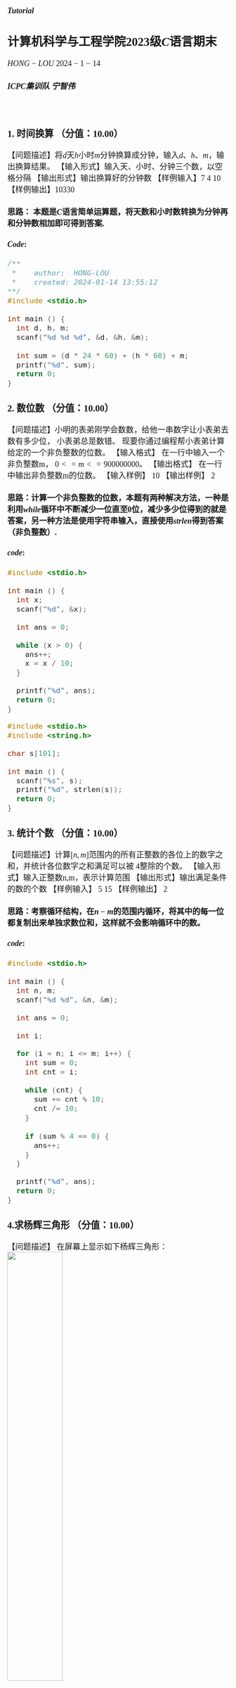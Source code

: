 <font face="楷体" size=4>

#### $Tutorial$

## 计算机科学与工程学院$2023$级$C$语言期末

$HONG-LOU$ <t> </t> $2024-1-14$

#####   $ICPC$集训队 宁智伟

<br>

### $1.$ 时间换算 （分值：$10.00$）
【问题描述】将$d$天$h$小时$m$分钟换算成分钟，输入$d、h、m$，输出换算结果。
【输入形式】输入天、小时、分钟三个数，以空格分隔
【输出形式】输出换算好的分钟数
【样例输入】7 4 10
【样例输出】10330

#### 思路： 本题是$C$语言简单运算题，将天数和小时数转换为分钟再和分钟数相加即可得到答案.

#### $Code$:
```C
/**
 *    author:  HONG-LOU
 *    created: 2024-01-14 13:55:12
**/
#include <stdio.h>

int main () {
  int d, h, m;
  scanf("%d %d %d", &d, &h, &m);
  
  int sum = (d * 24 * 60) + (h * 60) + m;
  printf("%d", sum);
  return 0;
}
```

### $2.$ 数位数 （分值：$10.00$）
【问题描述】小明的表弟刚学会数数，给他一串数字让小表弟去数有多少位，
小表弟总是数错。 现要你通过编程帮小表弟计算给定的一个非负整数的位数。
【输入格式】
在一行中输入一个非负整数m， $0<=m<=900000000$。
【输出格式】
在一行中输出非负整数m的位数。
【输入样例】
10
【输出样例】
2

#### 思路：计算一个非负整数的位数，本题有两种解决方法，一种是利用$while$循环中不断减少一位直至$0$位，减少多少位得到的就是答案，另一种方法是使用字符串输入，直接使用$strlen$得到答案（非负整数）.

#### $code:$
```C
#include <stdio.h>

int main () {
  int x;
  scanf("%d", &x);

  int ans = 0;

  while (x > 0) {
    ans++;
    x = x / 10;
  }

  printf("%d", ans);
  return 0;
}
```

```C
#include <stdio.h>
#include <string.h>

char s[101];

int main () {
  scanf("%s", s);
  printf("%d", strlen(s));
  return 0;
}
```

### $3.$ 统计个数 （分值：$10.00$）
【问题描述】计算$[n,m]$范围内的所有正整数的各位上的数字之和，并统计各位数字之和满足可以被
4整除的个数。
【输入形式】输入正整数n,m，表示计算范围
【输出形式】输出满足条件的数的个数
【样例输入】
5 15
【样例输出】
2

#### 思路：考察循环结构，在$n-m$的范围内循环，将其中的每一位都复制出来单独求数位和，这样就不会影响循环中的数。

#### $code:$
```C
#include <stdio.h>

int main () {
  int n, m;
  scanf("%d %d", &n, &m);

  int ans = 0;

  int i;

  for (i = n; i <= m; i++) {
    int sum = 0;
    int cnt = i;

    while (cnt) {
      sum += cnt % 10;
      cnt /= 10;
    }
    
    if (sum % 4 == 0) {
      ans++;
    }
  }

  printf("%d", ans);
  return 0;
}
```

### $4.$求杨辉三角形 （分值：$10.00$）
【问题描述】
在屏幕上显示如下杨辉三角形：
<img src="image2.png" width="50%">

<img src="image.png" width="70%">

【输入形式】
从键盘输入整数n（$n>=0$且$n<=12$）
【输出形式】
在屏幕上输出$n+1$行杨辉三角形。

【输入样例】
3
【输出样例】
<img src="image-1.png" width="40%">
其中－和*都是空格位
即每个数字占四位！
【提示】
可以用二维数组中的非零元素来表示三角形的值。根据杨辉三角形的规律，从数组的第0行起，逐行
对不同元素进行赋值或者计算。输出时，如果元素是0，则输出空格；如果是非0，则输出元素值本
身。

#### 思路:主要考察杨辉三角值的递推以及输出形式，数组中从第二行开始每一项$a[i][j] = a[i - 1] [j] + a[i - 1][j - 1]$, 即是上方两数之和，特别注意的是输出的时候每一行前面的空格个数。

#### $code:$
```C
#include <stdio.h>

int c[15][15] = {0};

int main () {
  c[1][1] = 1;
  int i, j;

  for (i = 2; i < 15; i++) {
    for (j = 1; j <= i; j++) {
      c[i][j] = c[i - 1][j] + c[i - 1][j - 1];
    }
  }

  int n;
  scanf("%d", &n);

  for (i = 1; i <= n + 1; i++) {
    for (j = 0; j < n - i + 1; j++) {
      printf("  ");
    }

    for (j = 1; j <= i; j++) {
      printf("%4d", c[i][j]);
    }
    printf("\n");
  }

  return 0;
}
```

### 5. 字符串逆序输出 （分值：$10.00$）
【问题描述】字符串逆序：设计函数功能是将一个字符串逆序，函数声明：void stringNx(char *a)
使用这个函数完成将输入的字符串逆序输出
【输入形式】要求输入一个字符串
【输出形式】逆序后输出
【样例输入】abcd
【样例输出】dcba

#### 思路：将字符串传给函数，新建一个新字符数组存放逆序后的字符串，否则可能对原字符串造成破坏，新的字符数组与原来字符串的对应关系是第一位对最后一位，最后一位对第一位，（设新字符数组为cnt, a长度为len）即$[i ~ : ~ 0 \rightarrow len - 1] \Rightarrow cnt[i] = a[len - i - 1]$.

#### $ code:$
```C
#include <stdio.h>
#include <string.h>

char s[10101];

void stringNx (char *a) {
  char cnt[10101];
  int len = strlen(a);
  int i;
  for (i = 0; i < len; i++) {
    cnt[i] = a[len - i - 1];
  }
  strcpy(a, cnt);
}

int main () {
  scanf("%s", s);

  stringNx(s);
  printf("%s", s);
  return 0;
}
```

### $6.$ 比较两组整数 （分值：$10.00$）
【问题描述】
比较两组整数是否有相同的元素，不考虑元素的顺序，并忽略元素重复的情况，每组元素个数不超
过100。例如：
2 5 10 17 10 8 5 10 12
与下列一组整数：
12 8 10 17 5 2
相同。
【输入形式】
首先输入第一组整数的个数，再输入第一组整数，以空格分割；然后输入第二组整数的个数，再
输入第二组整数，以空格分割。
【输出形式】
打印两组整数中同时出现的元素，顺序以第一组的整数输入顺序为准。如果两组整数中没有相同
元素，则打印No Answer
【输入样例】
9
2 5 10 17 10 8 5 10 12
6
12 8 10 17 5 2
【输出样例】
2 5 10 17 8 12
【样例说明】
输入两组整数
2 5 10 17 10 8 5 10 12
12 8 10 17 5 2
打印两个数组中同时出现的元素，打印顺序按元素在第一行中出现的顺序。

#### 思路：本题有两种思路，第一种是将两个数组中的元素循环比较，有相同元素时存在一个新的数组，最后将新数组中的元素每个与它之前的相比较，若无相同则输出，否则跳过，起到去重作用。第二种方法是若题目给出数组范围比较小是，可建立一个数组，其中 $a[i]$ 代表 $i$ 这个数出现的次数，若 $i$ 在题目给出两个数组中都有出现，则将该位标记，组后按给出的第一个数组的顺序输出即可。

#### $code：$
```C
#include <stdio.h>

int a[110], b[110];

int c[1010];

int main () {
  int n, m;
  scanf("%d", &n);

  int i;
  for (i = 0; i < n; i++) {
    scanf("%d", &a[i]);
  }

  scanf("%d", &m);
  for (i = 0; i < m; i++) {
    scanf("%d", &b[i]);
  }

  int j;

  int num = 0;
  for (i = 0; i < n; i++) {
    for (j = 0; j < m; j++) {
      if (a[i] == b[j]) {
        c[num] = a[i];
        num++;
        break;
      }
    }
  }

  for (i = 0; i < num; i++) {
    printf("%d ", c[i]);
  }
  printf("\n");

  for (i = 0; i < num; i++) {
    int isexited = 0;
    for (j = 0; j < i; j++) {
      if (c[j] == c[i]) {
        isexited = 1;
        break;
      }
    }
    if (!isexited) {
      printf("%d ", a[i]);
    }
  }

  return 0;
}
```

```C
#include <stdio.h>

int a[1010], b[1010], c[1010101];

int main () {
  int n, m;
  scanf("%d", &n);
  int i;
  for (i = 0; i < n; i++) {
    scanf("%d", &a[i]);
    c[a[i]] = 1;
  }
  scanf("%d", &m);
  for (i = 0; i < m; i++) {
    scanf("%d", &b[i]);

    if (c[b[i]]) {
      c[b[i]] = 2;
    }
  }

  for (i = 0; i < n; i++) {
    if (c[a[i]] == 2) {
      printf("%d ", a[i]);
      c[a[i]] = 3;
    }
  }

  return 0;
}
```

### $7.$ 二维整型数组的“最大点” （分值：$10.00$）
【问题描述】
求二维整型数组的最大点。二维数组的“最大点”定义为：某个数是所在行的最大值，并且是所在
列的最大值。注意：某行或某列上可能有多个最大点。
【输入形式】
从控制台（标准输入）读入二维数组。
第一行只有以空格分隔的两个正整数n和m（n,m<=10），n代表二维数组的行数，m代表二维数
组的列数。
然后在后续n行上输入二维数组的元素，每行有m个以若干空格分隔的整数，代表二维数组在该行
上的所有元素。
【输出形式】
向控制台输出二维数组的最大点，按行下标、列下标从小到大的顺序输出，每行一个，先输出最
大点数值，再输出对应的行数、列数（行列都从1开始计数），以一个空格分隔。
【样例输入】
3 4
8 60 7 100
10 498 12 49
-71 132 4 85
【样例输出】
100 1 4
498 2 2
【样例说明】
输入了一个三行四列的二维数组，第一行第四列的元素100是第一行的最大元素，同时也是第四列
的最大元素，所以该元素是最大点，输出100 1 4。同样第二行第二列的元素498也是第二行的最大
元素，同时是第二列的最大元素，故该元素也是最大点，输出498 2 2。
【评分标准】
要求输出二维数组的所有最大点。
【提示】
一种求解策略是：自上而下扫描二维数组的每一行：
（1）找到这一行中的最大数x
（2）再检测该数x是否是是所在列上的最大数。若是，则该数就是最大点，需要输出该数本身、所
在的行号和列号（注意：输出的是自然行、列序号，不是数组中的行、列序号）

#### 思路：先将输入存放在二维数组中，同样是两种方法，第一种是按照题目提示，在二维数组循环遍历的过程中，判断当前位置的数是否是当前行最大数且是当前列最大数，如果是，就输出题目要求信息。第二种方法是把每一行每一列中最大的数存放在两个数组中，将二维数组便利，若 $a_{ij} == rmax_i \And\And a_{ij} == cmax_j$，则输出当前位置信息。

#### $code:$
```C
#include <stdio.h>

int a[15][15];

int main () {
  int n, m;
  scanf("%d %d", &n, &m);

  int i, j;
  for (i = 0; i < n; i++) {
    for (j = 0; j < m; j++) {
      scanf("%d", &a[i][j]);
    }
  }

  for (i = 0; i < n; i++) {
    for (j = 0; j < m; j++) {
      int ismax = 1;
      int k;
      for (k = 0; k < n; k++) {
        if (a[k][j] > a[i][j]) {
          ismax = 0;
        }
      }
      for (k = 0; k < m; k++) {
        if (a[i][k] > a[i][j]) {
          ismax = 0;
        }
      }
      if (ismax) {
        printf("%d %d %d\n", a[i][j], i + 1, j + 1);
      }
    }
  }

  return 0;
}
```

```C
#include <stdio.h>

int rmax[1010] = {0}, cmax[1010] = {0};

int a[1010][1010];

int max(int a, int b) {
  return a > b ? a : b;
}

int main () {
  int n, m;
  scanf("%d %d", &n, &m);
  int i, j;

  for (i = 0; i < n; i++) {
    for (j = 0; j < m; j++) {
      scanf("%d", &a[i][j]);
      rmax[i] = a[i][j];
      cmax[j] = a[i][j];
    }
  }

  for (i = 0; i < n; i++) {
    for (j = 0; j < m; j++) {
      rmax[i] = max(a[i][j], rmax[i]);
      cmax[j] = max(a[i][j], cmax[j]);
    }
  }

  for (i = 0; i < n; i++) {
    for (j = 0; j < m; j++) {
      if (a[i][j] == rmax[i] && a[i][j] == cmax[j]) {
        printf("%d %d %d\n", a[i][j], i + 1, j + 1);
      }
    }
  }

  return 0;
}
```

### $8.$ 从文本文件中读入学生信息，按要求排序后输出 （分值：$15.00$）
【题目描述】
某班开设有英语、数学、程序设计三门课程，该班同学信息保存在文本文件student.txt中。
编写程序，从文件读入该班同学信息，然后分别按总成绩和英语成绩从高分到低分排序。该班同学
不多于50人。
【输入形式】
文本文件student.txt，每行数据描述一个同学信息，包括名字、英语、数学、程序设计成绩。假设
该文件和程序处于同一文件夹或目录中。
【输出形式】
该班同学总成绩排序和英语成绩排序，成绩相同时按输入次序。 每行输出中每一项占12位（一个汉
字将占2位）。
【程序要求】
（1）在程序中声明一个结构体类型struct student，并为该类型定义一个别名STU。
（2）按所有学生按总成绩排序、按英语成绩排序、学生信息输出的功能，分别用函数来实现。三个
函数的原型分别为：
 void SortByTotal(STU *stu, int n);
 void SortByEnglish(STU *stu, int n);
 void Output(STU stu[], int n);
注意：若没有实现以上要求，即使输出结果正确，也将扣分。
【样例输入】
文本文件student.txt，内容格式如下
张三 80 90 88
李四 66 80 90
王五 50 78 87
Jack 68 86 70
Tom 60 88 96
【样例输出】
 Name English Math C Total
张三 80 90 88 258
Tom 60 88 96 244
李四 66 80 90 236
 Jack 68 86 70 224
王五 50 78 87 215
 Name English Math C Total
张三 80 90 88 258
 Jack 68 86 70 224
李四 66 80 90 236
Tom 60 88 96 244
王五 50 78 87 215

#### 思路：先建立结构体，然后将输入存放在建立好的结构体数组中，然后依次实现题目所要求的函数，排序时使用冒泡排序，需要注意的是文件的读入还有输出格式的问题。

#### $code:$
```C
#include <windows.h>
#include <stdio.h>
#include <string.h>

typedef struct student {
  char name[20];
  int e;
  int m;
  int c;
  int total;
} STU;

STU s[1010];

void SortByTotal (STU *stu, int n);

void SortByEnglish (STU *stu, int n);

void Output (STU stu[], int n);

char h[5][12] = {"Name", "English", "Math", "C", "Total"};

int main () {
  freopen("student.txt", "r", stdin);

  int num = 0;

  while (scanf("%s %d %d %d", s[num].name, &s[num].e, &s[num].m, &s[num].c) != EOF) {
    s[num].total = s[num].e + s[num].m + s[num].c;
    num++;
  }


  fclose(stdin);

  int i;

  SetConsoleOutputCP(65001);

  Output(s, num);

  SortByTotal(s, num);

  Output(s, num);

  SortByEnglish(s, num);

  Output(s, num);

  return 0;
}

void SortByTotal (STU *stu, int n) {
  int i, j;
  for (i = 0; i < n; i++) {
    for (j = i + 1; j < n; j++) {
      if (stu[j].total > stu[i].total) {
        STU cnt;
        strcpy(cnt.name, s[j].name);
        cnt.total = stu[j].total;
        cnt.e = stu[j].e;
        cnt.m = stu[j].m;
        cnt.c = stu[j].c;
        stu[j] = stu[i];
        stu[i] = cnt;
      }
    }
  }
}

void SortByEnglish (STU *stu, int n) {
  int i, j;
  for (i = 0; i < n; i++) {
    for (j = i + 1; j < n; j++) {
      if (stu[j].e > stu[i].e) {
        STU cnt;
        strcpy(cnt.name, s[j].name);
        cnt.total = stu[j].total;
        cnt.e = stu[j].e;
        cnt.m = stu[j].m;
        cnt.c = stu[j].c;
        stu[j] = stu[i];
        stu[i] = cnt;
      }
    }
  }
}

void Output (STU stu[], int n) {
  int i;
  for (i = 0; i < 5; i++) {
    printf("%-12s", h[i]);
  }
  printf("\n");

  for (i = 0; i < n; i++) {
    int j;
    int zh = 0;
    for (j = 0; j < strlen(stu[i].name); j++) {
      if (!isalpha(stu[i].name[j])) {
        zh += 1;
      }
    }
    zh /= 3;
    printf ("%s", stu[i].name);
    int len = strlen(stu[i].name);
    if (!isalpha(stu[i].name[0])) {
      len /= 3;
    }
    for (j = 0; j < 12 - len - zh; j++) {
      printf(" ");
    }

    printf("%-12d%-12d%-12d%-12d\n", stu[i].e, stu[i].m, stu[i].c, stu[i].total);
  }
}
```

### $9.$ 单词索引编排 （分值：$15.00$）
【问题描述】
打开一英文文章（保存在一个现有文件in.txt中），为该文件生成词汇表（存到另一个文件out.txt
中）。要求词汇表中的单词以字典序由小到大存放（只由连续字母组成，且全为小写字母，不重
复）。
假设：
1、该文章有可能没有经过排版，格式有可能杂乱无章。
2、文章中的单词个数不超过1000个，每个单词的长度不超过50个字母。
【输入形式】
保存英文文章的文件in.txt位于当前目录下。
【输出形式】
将生成的词汇表以字典序由小到大输出到当前目录下的文件out.txt中，每个单词单独占一行。
【样例输入1】
假设文件in.txt内容为：
There are two versions of the international standards for C.
The first version was ratified in 1989 by the American National
Standards Institue (ANSI) C standard committee.It is often
referred as ANSI C or C89. The secand C standard was completed
in 1999. This standard is commonly referred to as C99. C99 is a
milestone in C's evolution into a viable programming language
for numerical and scientific computing.
【样例输出1】
文件out.txt中的词汇表应为：
a
american
and
ansi
are
as
by
c
committee
commonly
completed
computing
evolution
first
for
in
institue
international
into
is
it
language
milestone
national
numerical
of
often
or
programming
ratified
referred
s
scientific
secand
standard
standards
the
there
this
to
two
version
versions
viable
was
【样例输入2】
假设文件in.txt内容为：
There are two versions of the international standards for
【样例输出2】
文件out.txt中的词汇表应为：
are
for
international
of
standards
the
there
two
versions
【样例说明】
将in.txt中出现的所有由字母组成的单词（出现的单个字母也作为单词）全部转换成小写后，按照字
典序输出到文件out.txt中（每个单词独占一行，重复出现的只输出一次）。

#### 思路：将文本使用 $scanf$ 返回值不为 $EOF ~ (END ~ OF ~  FILE)$ 的方式读入进来，对每一段字母进行分割、转小写、去掉不相关字符操作，再使用冒牌排序，对字符串数组进行排序，循环判断去重，得到最后的结果。

#### $code:$
```C
#include <stdio.h>
#include <string.h>

char s[1010][60];

int main () {
  freopen("in.txt", "r", stdin);

  int num = 0;
  while (scanf("%s", s[num]) != EOF) {
    num++;
  }

  int i, j;

  fclose(stdin);

  for (i = 0; i < num; i++) {
    int len = strlen(s[i]);
    int dev = 0;

    char l[60], r[60];
    int has = 0;
    for (j = 1; j < len - 1; j++) {
      if (s[i][j] == '\'') {
        has = 1;
        int k;
        for (k = 0; k < j; k++) {
          l[k] = s[i][k];
        }
        for (k = j + 1; k < len; k++) {
          r[k - j - 1] = s[i][k];
        }
      }
    }
    if (has) {
      strcpy(s[i], l);
      strcpy(s[num], r);
      num++;
    }
  }

  for (i = 0; i < num; i++) {
    char cnt[60] = "";
    int length = 0;
    for (j = 0; j < strlen(s[i]); j++) {
      if (s[i][j] >= 'A' && s[i][j] <= 'Z') {
        s[i][j] += ('a' - 'A');
      }
      if (s[i][j] > 'z' || s[i][j] < 'a') {
        continue;
      }
      cnt[length] = s[i][j];
      length += 1;
    }
    strcpy(s[i], cnt);
  }

  for (i = 0; i < num; i++) {
    for (j = i + 1; j < num; j++) {
      if (strcmp(s[i], s[j]) == 1) {
        char cnt[60] = "";
        strcpy(cnt, s[j]);
        strcpy(s[j], s[i]);
        strcpy(s[i], cnt);
      }
    }
  }

  for (i = 0; i < num; i++) {
    int has = 0;
    for (j = 0; j < i; j++) {
      if (strcmp(s[j], s[i]) == 0) {
        has = 1;
        continue;
      }
    }
    if (has == 0) printf("%s\n", s[i]);
  }

  return 0;
}
```

#### 广告 ： $2023$级集训队$QQ$群：$758412681$